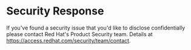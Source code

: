 # Security Response

If you've found a security issue that you'd like to disclose confidentially please contact Red Hat's Product Security team. 
Details at https://access.redhat.com/security/team/contact.
